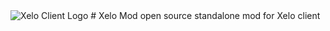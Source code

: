 <img src="https://cdn.discordapp.com/attachments/1399114031809433791/1400133554511413438/Untitled225_20250730203813.png?ex=688b877c&is=688a35fc&hm=85b8a400008683855b1a5b4960c544401974e6767862f4e87a04180f2a26a6e2&" alt="Xelo Client Logo" />
# Xelo Mod
open source standalone mod for Xelo client